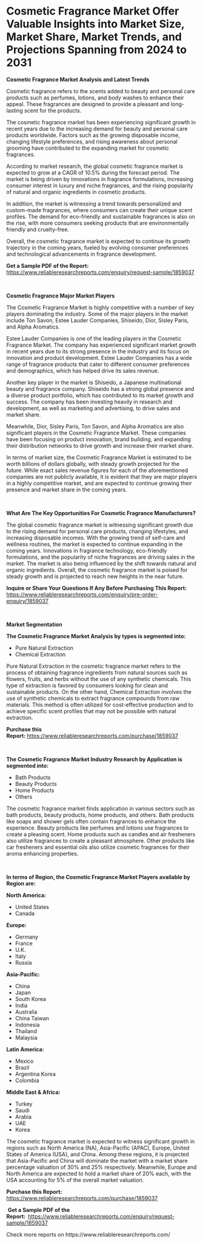 <p><h1>Cosmetic Fragrance Market Offer Valuable Insights into Market Size, Market Share, Market Trends, and Projections Spanning from 2024 to 2031</h1></p><p><strong>Cosmetic Fragrance Market Analysis and Latest Trends</strong></p>
<p><p>Cosmetic fragrance refers to the scents added to beauty and personal care products such as perfumes, lotions, and body washes to enhance their appeal. These fragrances are designed to provide a pleasant and long-lasting scent for the products.</p><p>The cosmetic fragrance market has been experiencing significant growth in recent years due to the increasing demand for beauty and personal care products worldwide. Factors such as the growing disposable income, changing lifestyle preferences, and rising awareness about personal grooming have contributed to the expanding market for cosmetic fragrances.</p><p>According to market research, the global cosmetic fragrance market is expected to grow at a CAGR of 10.5% during the forecast period. The market is being driven by innovations in fragrance formulations, increasing consumer interest in luxury and niche fragrances, and the rising popularity of natural and organic ingredients in cosmetic products.</p><p>In addition, the market is witnessing a trend towards personalized and custom-made fragrances, where consumers can create their unique scent profiles. The demand for eco-friendly and sustainable fragrances is also on the rise, with more consumers seeking products that are environmentally friendly and cruelty-free.</p><p>Overall, the cosmetic fragrance market is expected to continue its growth trajectory in the coming years, fueled by evolving consumer preferences and technological advancements in fragrance development.</p></p>
<p><strong>Get a Sample PDF of the Report:&nbsp;</strong> <a href="https://www.reliableresearchreports.com/enquiry/request-sample/1859037">https://www.reliableresearchreports.com/enquiry/request-sample/1859037</a></p>
<p>&nbsp;</p>
<p><strong>Cosmetic Fragrance Major Market Players</strong></p>
<p><p>The Cosmetic Fragrance Market is highly competitive with a number of key players dominating the industry. Some of the major players in the market include Ton Savon, Estee Lauder Companies, Shiseido, Dior, Sisley Paris, and Alpha Aromatics.</p><p>Estee Lauder Companies is one of the leading players in the Cosmetic Fragrance Market. The company has experienced significant market growth in recent years due to its strong presence in the industry and its focus on innovation and product development. Estee Lauder Companies has a wide range of fragrance products that cater to different consumer preferences and demographics, which has helped drive its sales revenue.</p><p>Another key player in the market is Shiseido, a Japanese multinational beauty and fragrance company. Shiseido has a strong global presence and a diverse product portfolio, which has contributed to its market growth and success. The company has been investing heavily in research and development, as well as marketing and advertising, to drive sales and market share.</p><p>Meanwhile, Dior, Sisley Paris, Ton Savon, and Alpha Aromatics are also significant players in the Cosmetic Fragrance Market. These companies have been focusing on product innovation, brand building, and expanding their distribution networks to drive growth and increase their market share.</p><p>In terms of market size, the Cosmetic Fragrance Market is estimated to be worth billions of dollars globally, with steady growth projected for the future. While exact sales revenue figures for each of the aforementioned companies are not publicly available, it is evident that they are major players in a highly competitive market, and are expected to continue growing their presence and market share in the coming years.</p></p>
<p>&nbsp;</p>
<p><strong>What Are The Key Opportunities For Cosmetic Fragrance Manufacturers?</strong></p>
<p><p>The global cosmetic fragrance market is witnessing significant growth due to the rising demand for personal care products, changing lifestyles, and increasing disposable incomes. With the growing trend of self-care and wellness routines, the market is expected to continue expanding in the coming years. Innovations in fragrance technology, eco-friendly formulations, and the popularity of niche fragrances are driving sales in the market. The market is also being influenced by the shift towards natural and organic ingredients. Overall, the cosmetic fragrance market is poised for steady growth and is projected to reach new heights in the near future.</p></p>
<p><strong>Inquire or Share Your Questions If Any Before Purchasing This Report:</strong> <a href="https://www.reliableresearchreports.com/enquiry/pre-order-enquiry/1859037">https://www.reliableresearchreports.com/enquiry/pre-order-enquiry/1859037</a></p>
<p>&nbsp;</p>
<p><strong>Market Segmentation</strong></p>
<p><strong>The Cosmetic Fragrance Market Analysis by types is segmented into:</strong></p>
<p><ul><li>Pure Natural Extraction</li><li>Chemical Extraction</li></ul></p>
<p><p>Pure Natural Extraction in the cosmetic fragrance market refers to the process of obtaining fragrance ingredients from natural sources such as flowers, fruits, and herbs without the use of any synthetic chemicals. This type of extraction is favored by consumers looking for clean and sustainable products. On the other hand, Chemical Extraction involves the use of synthetic chemicals to extract fragrance compounds from raw materials. This method is often utilized for cost-effective production and to achieve specific scent profiles that may not be possible with natural extraction.</p></p>
<p><strong>Purchase this Report:&nbsp;</strong><a href="https://www.reliableresearchreports.com/purchase/1859037">https://www.reliableresearchreports.com/purchase/1859037</a></p>
<p>&nbsp;</p>
<p><strong>The Cosmetic Fragrance Market Industry Research by Application is segmented into:</strong></p>
<p><ul><li>Bath Products</li><li>Beauty Products</li><li>Home Products</li><li>Others</li></ul></p>
<p><p>The cosmetic fragrance market finds application in various sectors such as bath products, beauty products, home products, and others. Bath products like soaps and shower gels often contain fragrances to enhance the experience. Beauty products like perfumes and lotions use fragrances to create a pleasing scent. Home products such as candles and air fresheners also utilize fragrances to create a pleasant atmosphere. Other products like car fresheners and essential oils also utilize cosmetic fragrances for their aroma enhancing properties.</p></p>
<p>&nbsp;</p>
<p><strong>In terms of Region, the Cosmetic Fragrance Market Players available by Region are:</strong></p>
<p>
    <p> <strong> North America: </strong>
        <ul>
            <li>United States</li>
            <li>Canada</li>
        </ul>
        </p> 
    <p> <strong> Europe: </strong>
        <ul>
            <li>Germany</li>
            <li>France</li>
            <li>U.K.</li>
            <li>Italy</li>
            <li>Russia</li>
        </ul>
        </p> 
    <p> <strong> Asia-Pacific: </strong>
        <ul>
            <li>China</li>
            <li>Japan</li>
            <li>South Korea</li>
            <li>India</li>
            <li>Australia</li>
            <li>China Taiwan</li>
            <li>Indonesia</li>
            <li>Thailand</li>
            <li>Malaysia</li>
        </ul>
        </p> 
    <p> <strong> Latin America: </strong>
        <ul>
            <li>Mexico</li>
            <li>Brazil</li>
            <li>Argentina Korea</li>
            <li>Colombia</li>
        </ul>
        </p> 
    <p> <strong> Middle East & Africa: </strong>
        <ul>
            <li>Turkey</li>
            <li>Saudi</li>
            <li>Arabia</li>
            <li>UAE</li>
            <li>Korea</li>
        </ul>
    </p>
    </p>
<p><p>The cosmetic fragrance market is expected to witness significant growth in regions such as North America (NA), Asia-Pacific (APAC), Europe, United States of America (USA), and China. Among these regions, it is projected that Asia-Pacific and China will dominate the market with a market share percentage valuation of 30% and 25% respectively. Meanwhile, Europe and North America are expected to hold a market share of 20% each, with the USA accounting for 5% of the overall market valuation.</p></p>
<p><strong>Purchase this Report: </strong><a href="https://www.reliableresearchreports.com/purchase/1859037">https://www.reliableresearchreports.com/purchase/1859037</a></p>
<p>&nbsp;<strong>Get a Sample PDF of the Report:&nbsp;&nbsp;</strong><a href="https://www.reliableresearchreports.com/enquiry/request-sample/1859037">https://www.reliableresearchreports.com/enquiry/request-sample/1859037</a></p>
<p><strong></strong></p>
<p>Check more reports on https://www.reliableresearchreports.com/</p>